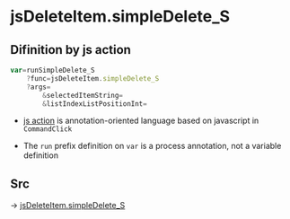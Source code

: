 # jsDeleteItem.simpleDelete_S

## Difinition by js action

```js.js
var=runSimpleDelete_S
	?func=jsDeleteItem.simpleDelete_S
	?args=
		&selectedItemString=
		&listIndexListPositionInt=
```

- [js action](#) is annotation-oriented language based on javascript in `CommandClick`

- The `run` prefix definition on `var` is a process annotation, not a variable definition

## Src

-> [jsDeleteItem.simpleDelete_S](https://github.com/puutaro/CommandClick/blob/master/app/src/main/java/com/puutaro/commandclick/fragment_lib/terminal_fragment/js_interface/list_index/JsDeleteItem.kt#L53)


